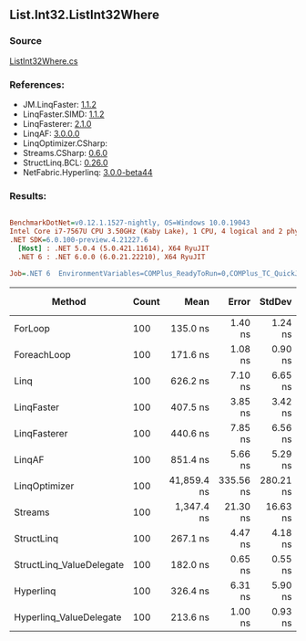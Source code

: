 ﻿## List.Int32.ListInt32Where

### Source
[ListInt32Where.cs](../LinqBenchmarks/List/Int32/ListInt32Where.cs)

### References:
- JM.LinqFaster: [1.1.2](https://www.nuget.org/packages/JM.LinqFaster/1.1.2)
- LinqFaster.SIMD: [1.1.2](https://www.nuget.org/packages/LinqFaster.SIMD/1.0.3)
- LinqFasterer: [2.1.0](https://www.nuget.org/packages/LinqFasterer/2.1.0)
- LinqAF: [3.0.0.0](https://www.nuget.org/packages/LinqAF/3.0.0.0)
- LinqOptimizer.CSharp: [](https://www.nuget.org/packages/LinqOptimizer.CSharp/)
- Streams.CSharp: [0.6.0](https://www.nuget.org/packages/Streams.CSharp/0.6.0)
- StructLinq.BCL: [0.26.0](https://www.nuget.org/packages/StructLinq/0.26.0)
- NetFabric.Hyperlinq: [3.0.0-beta44](https://www.nuget.org/packages/NetFabric.Hyperlinq/3.0.0-beta44)

### Results:
``` ini

BenchmarkDotNet=v0.12.1.1527-nightly, OS=Windows 10.0.19043
Intel Core i7-7567U CPU 3.50GHz (Kaby Lake), 1 CPU, 4 logical and 2 physical cores
.NET SDK=6.0.100-preview.4.21227.6
  [Host] : .NET 5.0.4 (5.0.421.11614), X64 RyuJIT
  .NET 6 : .NET 6.0.0 (6.0.21.22210), X64 RyuJIT

Job=.NET 6  EnvironmentVariables=COMPlus_ReadyToRun=0,COMPlus_TC_QuickJitForLoops=1,COMPlus_TieredPGO=1  Runtime=.NET 6.0  

```
|                   Method | Count |        Mean |     Error |    StdDev |  Ratio | RatioSD |   Gen 0 | Gen 1 | Gen 2 | Allocated |
|------------------------- |------ |------------:|----------:|----------:|-------:|--------:|--------:|------:|------:|----------:|
|                  ForLoop |   100 |    135.0 ns |   1.40 ns |   1.24 ns |   1.00 |    0.00 |       - |     - |     - |         - |
|              ForeachLoop |   100 |    171.6 ns |   1.08 ns |   0.90 ns |   1.27 |    0.02 |       - |     - |     - |         - |
|                     Linq |   100 |    626.2 ns |   7.10 ns |   6.65 ns |   4.64 |    0.07 |  0.0343 |     - |     - |      72 B |
|               LinqFaster |   100 |    407.5 ns |   3.85 ns |   3.42 ns |   3.02 |    0.03 |  0.3095 |     - |     - |     648 B |
|             LinqFasterer |   100 |    440.6 ns |   7.85 ns |   6.56 ns |   3.27 |    0.06 |  0.3328 |     - |     - |     696 B |
|                   LinqAF |   100 |    851.4 ns |   5.66 ns |   5.29 ns |   6.30 |    0.07 |       - |     - |     - |         - |
|            LinqOptimizer |   100 | 41,859.4 ns | 335.56 ns | 280.21 ns | 310.41 |    4.01 | 13.7329 |     - |     - |  28,794 B |
|                  Streams |   100 |  1,347.4 ns |  21.30 ns |  16.63 ns |  10.00 |    0.17 |  0.2899 |     - |     - |     608 B |
|               StructLinq |   100 |    267.1 ns |   4.47 ns |   4.18 ns |   1.98 |    0.03 |  0.0153 |     - |     - |      32 B |
| StructLinq_ValueDelegate |   100 |    182.0 ns |   0.65 ns |   0.55 ns |   1.35 |    0.01 |       - |     - |     - |         - |
|                Hyperlinq |   100 |    326.4 ns |   6.31 ns |   5.90 ns |   2.42 |    0.05 |       - |     - |     - |         - |
|  Hyperlinq_ValueDelegate |   100 |    213.6 ns |   1.00 ns |   0.93 ns |   1.58 |    0.02 |       - |     - |     - |         - |
